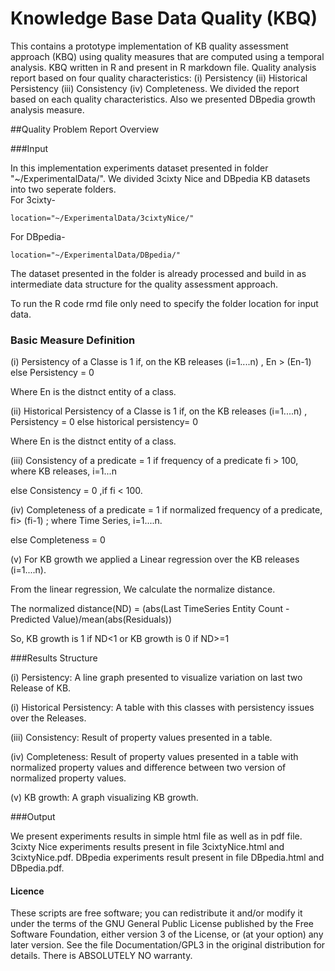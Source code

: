 Knowledge Base Data Quality (KBQ)
======

This contains a prototype implementation of KB quality assessment approach (KBQ) using quality measures that are computed using a temporal analysis. KBQ written in R and present in R markdown file. Quality analysis report based on four quality characteristics: (i) Persistency (ii) Historical Persistency (iii) Consistency (iv) Completeness. We divided the report based on each quality characteristics. Also we presented DBpedia growth analysis measure.


##Quality Problem Report Overview

###Input

In this implementation experiments dataset presented in folder "~/ExperimentalData/". We divided 3cixty Nice and DBpedia KB datasets into two seperate folders.  
For 3cixty-

```{r}
location="~/ExperimentalData/3cixtyNice/"
```
For DBpedia-

```{r}
location="~/ExperimentalData/DBpedia/"
```

The dataset presented in the folder is already processed and build in as intermediate data structure for the quality assessment approach.

To run the R code rmd file only need to specify the folder location for input data.

### Basic Measure Definition

(i) Persistency of a Classe is 1 if, on the KB releases (i=1....n) , En > (En-1) else Persistency = 0

Where En is the distnct entity of a class. 

(ii) Historical Persistency of a Classe is 1 if, on the KB releases (i=1....n) , Persistency = 0 else historical persistency= 0

Where En is the distnct entity of a class. 

(iii) Consistency of a predicate = 1 if frequency of a predicate fi > 100, where KB releases, i=1...n

else Consistency = 0 ,if fi < 100.

(iv) Completeness of a predicate = 1 if normalized frequency of a predicate, fi> (fi-1) ; where Time Series, i=1....n.

else Completeness = 0 

(v) For KB growth we applied a Linear regression over the KB releases (i=1....n).  

From the linear regression, We calculate the normalize distance. 

The normalized distance(ND) = (abs(Last TimeSeries Entity Count - Predicted Value)/mean(abs(Residuals))

So, KB growth is 1 if ND<1 or KB growth is 0 if ND>=1


###Results Structure

(i) Persistency: A line graph presented to visualize variation on last two Release of KB.

(i) Historical Persistency: A table with this classes with persistency issues over the Releases.

(iii) Consistency: Result of property values presented in a table. 

(iv) Completeness: Result of property values presented in a table with normalized property values and difference between two version of normalized property values.

(v) KB growth: A graph visualizing KB growth.


###Output

We present experiments results in simple html file as well as in pdf file. 3cixty Nice experiments results present in file 3cixtyNice.html and 3cixtyNice.pdf. DBpedia experiments result present in file DBpedia.html and DBpedia.pdf.



#### Licence
These scripts are free software; you can redistribute it and/or modify it under the terms of the GNU General Public License published by
the Free Software Foundation, either version 3 of the License, or (at your option) any later version. See the file Documentation/GPL3 in the original distribution for details. There is ABSOLUTELY NO warranty. 

